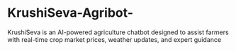 # KrushiSeva-Agribot-
KrushiSeva is an AI-powered agriculture chatbot designed to assist farmers with real-time crop market prices, weather updates, and expert guidance

